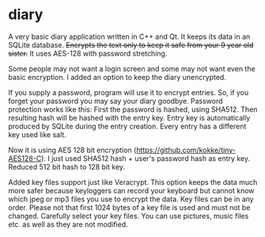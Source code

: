 # diary
A very basic diary application written in C++ and Qt. It keeps its data in an SQLite database. 
~~Encrypts the text only to keep it safe from your 9 year old sister.~~ It uses AES-128 with password stretching.

Some people may not want a login screen and some may not want even the basic encryption.
I added an option to keep the diary unencrypted.

If you supply a password, program will use it to encrypt entries. So, if you forget your password you may say your diary goodbye.
Password protection works like this: First the password is hashed, using SHA512. Then resulting hash will be hashed with the entry key.
Entry key is automatically produced by SQLite during the entry creation. Every entry has a different key used like salt.

Now it is using AES 128 bit encryption (https://github.com/kokke/tiny-AES128-C). I just used SHA512 hash + user's password hash as entry key. Reduced 512 bit hash to 128 bit key.

Added key files support just like Veracrypt. This option keeps the data much more safer because keyloggers can record your keyboard but cannot know which jpeg or mp3 files you use to encrypt the data.
Key files can be in any order. Please not that first 1024 bytes of a key file is used and must not be changed. Carefully select your key files. You can use pictures, music files etc. as well as they are not modified.

